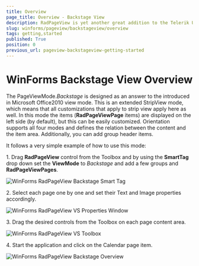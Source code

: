 ```yaml
---
title: Overview
page_title: Overview - Backstage View
description: RadPageView is yet another great addition to the Telerik UI for WinForms suite. As the name implies, this control layouts pages of subcontrols in different views.
slug: winforms/pageview/backstageview/overview
tags: getting,started
published: True
position: 0
previous_url: pageview-backstageview-getting-started
---
```


# WinForms Backstage View Overview
 
The PageViewMode.*Backstage* is designed as an answer to the introduced in Microsoft Office2010 view mode. This is an extended StripView mode, which means that all customizations that apply to strip view apply here as well. In this mode the items (**RadPageViewPage** items) are displayed on the left side (by default), but this can be easily customized. Orientation supports all four modes and defines the relation between the content and the item area.  Additionally, you can add group header items.

It follows a very simple example of how to use this mode:

1\. Drag **RadPageView** control from the Toolbox and by using the **SmartTag** drop down set the **ViewMode** to *Backstage* and add a few groups and **RadPageViewPages**.

![WinForms RadPageView Backstage Smart Tag](images/pageview-backstageview-getting-started001.png)

2\. Select each page one by one and set their Text and Image properties accordingly.

![WinForms RadPageView VS Properties Window](images/pageview-backstageview-getting-started002.png)

3\. Drag the desired controls from the Toolbox on each page content area.

![WinForms RadPageView VS Toolbox](images/pageview-backstageview-getting-started003.png)

4\. Start the application and click on the Calendar page item.

![WinForms RadPageView Backstage Overview](images/pageview-backstageview-getting-started004.png)
